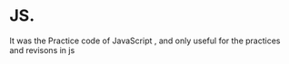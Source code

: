 # JS.
It was the Practice code of JavaScript , and only useful for the practices and revisons in js
